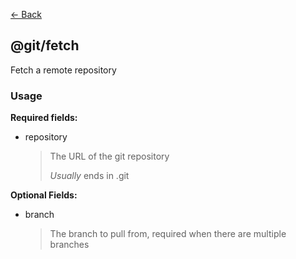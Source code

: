 [<- Back](../index.md)

## @git/fetch

Fetch a remote repository

### Usage

**Required fields:**

-   repository
    > The URL of the git repository
    >
    > _Usually_ ends in .git

**Optional Fields:**

-   branch
    > The branch to pull from, required when there are multiple branches
